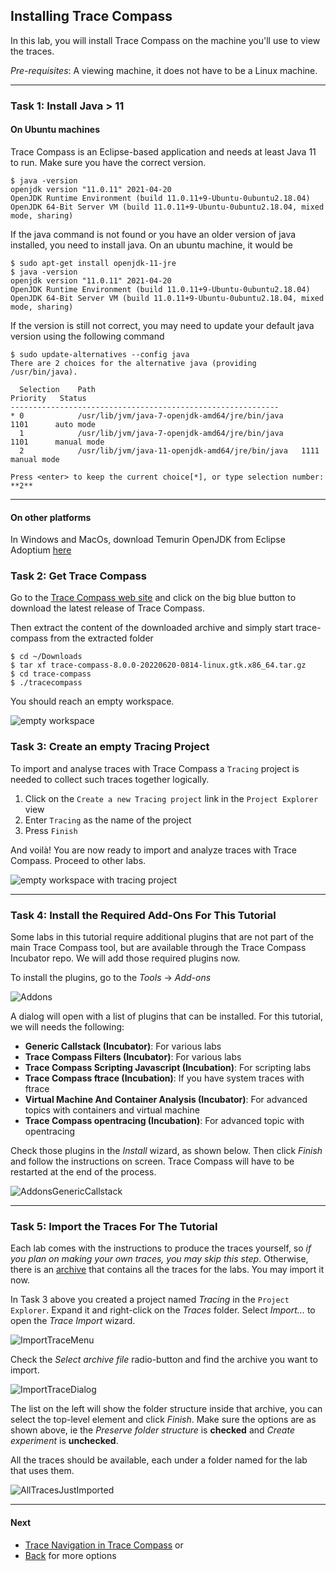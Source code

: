 ## Installing Trace Compass

In this lab, you will install Trace Compass on the machine you'll use to view the traces.

*Pre-requisites*: A viewing machine, it does not have to be a Linux machine.

- - -

### Task 1: Install Java > 11

#### On Ubuntu machines

Trace Compass is an Eclipse-based application and needs at least Java 11 to run. Make sure you have the correct version.

```
$ java -version
openjdk version "11.0.11" 2021-04-20
OpenJDK Runtime Environment (build 11.0.11+9-Ubuntu-0ubuntu2.18.04)
OpenJDK 64-Bit Server VM (build 11.0.11+9-Ubuntu-0ubuntu2.18.04, mixed mode, sharing)
```

If the java command is not found or you have an older version of java installed, you need to install java. On an ubuntu machine, it would be

```
$ sudo apt-get install openjdk-11-jre
$ java -version
openjdk version "11.0.11" 2021-04-20
OpenJDK Runtime Environment (build 11.0.11+9-Ubuntu-0ubuntu2.18.04)
OpenJDK 64-Bit Server VM (build 11.0.11+9-Ubuntu-0ubuntu2.18.04, mixed mode, sharing)
```

If the version is still not correct, you may need to update your default java version using the following command

```
$ sudo update-alternatives --config java
There are 2 choices for the alternative java (providing /usr/bin/java).

  Selection    Path                                            Priority   Status
------------------------------------------------------------
* 0            /usr/lib/jvm/java-7-openjdk-amd64/jre/bin/java      1101      auto mode
  1            /usr/lib/jvm/java-7-openjdk-amd64/jre/bin/java      1101      manual mode
  2            /usr/lib/jvm/java-11-openjdk-amd64/jre/bin/java   1111      manual mode

Press <enter> to keep the current choice[*], or type selection number: **2**
```

- - -

#### On other platforms

In Windows and MacOs, download Temurin OpenJDK from Eclipse Adoptium [here](https://adoptium.net/)

### Task 2: Get Trace Compass

Go to the [Trace Compass web site](http://tracecompass.org) and click on the big blue button to download the latest release of Trace Compass.

Then extract the content of the downloaded archive and simply start trace-compass from the extracted folder

```
$ cd ~/Downloads
$ tar xf trace-compass-8.0.0-20220620-0814-linux.gtk.x86_64.tar.gz
$ cd trace-compass
$ ./tracecompass
```

You should reach an empty workspace. 

![empty workspace](screenshots/emptyWorkspace.png "Trace Compass empty workspace")

### Task 3: Create an empty Tracing Project

To import and analyse traces with Trace Compass a `Tracing` project is needed to collect such traces together logically.

1. Click on the `Create a new Tracing project` link in the `Project Explorer` view
2. Enter `Tracing` as the name of the project
3. Press `Finish`

And voilà! You are now ready to import and analyze traces with Trace Compass. Proceed to other labs.

![empty workspace with tracing project](screenshots/emptyWorkspaceWithTracing.png "Trace Compass empty workspace")


- - -

### Task 4: Install the Required Add-Ons For This Tutorial

Some labs in this tutorial require additional plugins that are not part of the main Trace Compass tool, but are available through the Trace Compass Incubator repo.  We will add those required plugins now.

To install the plugins, go to the *Tools* -> *Add-ons*

![Addons](screenshots/addons.png "Addons")

A dialog will open with a list of plugins that can be installed. For this tutorial, we will needs the following:

* **Generic Callstack (Incubator)**: For various labs
* **Trace Compass Filters (Incubator)**: For various labs
* **Trace Compass Scripting Javascript (Incubation)**: For scripting labs
* **Trace Compass ftrace (Incubation)**: If you have system traces with ftrace
* **Virtual Machine And Container Analysis (Incubator)**: For advanced topics with containers and virtual machine
* **Trace Compass opentracing (Incubation)**: For advanced topic with opentracing

Check those plugins in the *Install* wizard, as shown below. Then click *Finish* and follow the instructions on screen. Trace Compass will have to be restarted at the end of the process.

![AddonsGenericCallstack](screenshots/genericCallStackAddons.png "Addons GenericCallstack")

- - -

### Task 5: Import the Traces For The Tutorial

Each lab comes with the instructions to produce the traces yourself, so *if you plan on making your own traces, you may skip this step*. Otherwise, there is an [archive](../TraceCompassTutorialTraces.tgz) that contains all the traces for the labs. You may import it now.

In Task 3 above you created a project named *Tracing* in the ``Project Explorer``. Expand it and right-click on the *Traces* folder. Select *Import...* to open the *Trace Import* wizard.

![ImportTraceMenu](screenshots/importTraceMenu.png "Trace Compass Import Trace Menu")

Check the *Select archive file* radio-button and find the archive you want to import.

![ImportTraceDialog](screenshots/importTraceDialog.png "Trace Compass Import Trace Dialog")

The list on the left will show the folder structure inside that archive, you can select the top-level element and click *Finish*. Make sure the options are as shown above, ie the *Preserve folder structure* is **checked** and *Create experiment* is **unchecked**.

All the traces should be available, each under a folder named for the lab that uses them.

![AllTracesJustImported](screenshots/tutorialTracesImported.png "Tutorial Traces Imported")

- - -

#### Next

* [Trace Navigation in Trace Compass](../101-analyze-system-trace-in-tracecompass)
or
* [Back](../) for more options
